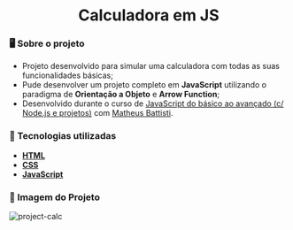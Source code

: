 <div align = "center">
    <h1>Calculadora em JS</h1>
</div>

### 🖥 Sobre o projeto
- Projeto desenvolvido para simular uma calculadora com todas as suas funcionalidades básicas;
- Pude desenvolver um projeto completo em **JavaScript** utilizando o paradigma de **Orientação a Objeto** e **Arrow Function**; 
- Desenvolvido durante o curso de [JavaScript do básico ao avançado (c/ Node.js e projetos)](https://www.udemy.com/course/javascript-do-basico-ao-avancado-com-node-e-projetos/) com [Matheus Battisti](https://github.com/matheusbattisti/).

### 🌟 Tecnologias utilizadas
- [**HTML**](https://developer.mozilla.org/en-US/docs/Web/HTML)
- [**CSS**](https://developer.mozilla.org/en-US/docs/Web/CSS)
- [**JavaScript**](https://developer.mozilla.org/en-US/docs/Web/JavaScript)

### 🎯 Imagem do Projeto
![project-calc](https://github.com/LucasBrito794/Calculadora/assets/78000311/90f6b430-0527-4160-8d9b-f02b4516a13d)
